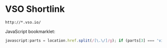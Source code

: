 # VSO Shortlink

`http://*.vso.io/`

JavaScript bookmarklet:

```js
javascript:parts = location.href.split(/[\.\/]/g); if (parts[3] === 'visualstudio' && parts[4] === 'com' && parts[8] === 'edit') alert(`http://${parts[2]}.vso.io/${parts[9]}`)
```
